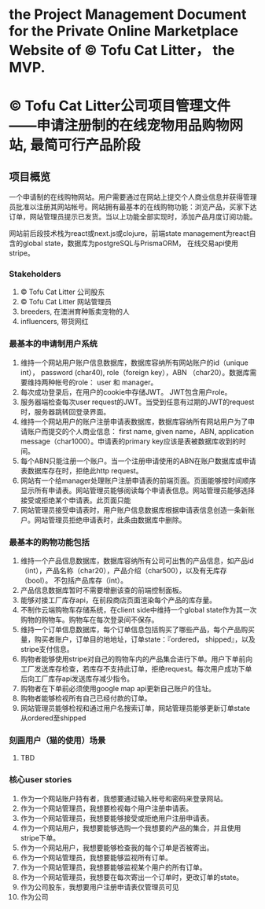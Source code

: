 # the Project Management Document for the Private Online Marketplace Website of © Tofu Cat Litter， the MVP.

# © Tofu Cat Litter公司项目管理文件——申请注册制的在线宠物用品购物网站, 最简可行产品阶段


## 项目概览

一个申请制的在线购物网站。用户需要通过在网站上提交个人商业信息并获得管理员批准以注册其网站帐号。网站拥有最基本的在线购物功能：浏览产品，买家下达订单，网站管理员提示已发货。当以上功能全部实现时，添加产品月度订阅功能。

网站前后段技术栈为react或next.js或clojure，前端state management为react自含的global state，数据库为postgreSQL与PrismaORM， 在线交易api使用stripe。

### Stakeholders

1. © Tofu Cat Litter 公司股东
1. © Tofu Cat Litter 网站管理员
1. breeders, 在澳洲育种贩卖宠物的人
1. influencers, 带货网红

### 最基本的申请制用户系统
1. 维持一个网站用户账户信息数据库，数据库容纳所有网站账户的id（unique int）， password (char40), role（foreign key），ABN （char20）。数据库需要维持两种帐号的role： user 和 manager。
1. 每次成功登录后，在用户的cookie中存储JWT。 JWT包含用户role。
1. 服务器端检查每次user request的JWT。当受到任意有过期的JWT的request时，服务器跳转回登录界面。
1. 维持一个网站用户的账户注册申请表数据库，数据库容纳所有网站用户为了申请账户而提交的个人商业信息： first name, given name，ABN, application message（char1000）。申请表的primary key应该是表被数据库收到的时间。
1. 每个ABN只能注册一个账户。当一个注册申请使用的ABN在账户数据库或申请表数据库存在时，拒绝此http request。
1. 网站有一个给manager处理账户注册申请表的前端页面。页面能够按时间顺序显示所有申请表。网站管理员能够阅读每个申请表信息。网站管理员能够选择接受或拒绝某个申请表。此页面只能
1. 网站管理员接受申请表时，用户账户信息数据库根据申请表信息创造一条新账户。网站管理员拒绝申请表时，此条由数据库中删除。

### 最基本的购物功能包括
1. 维持一个产品信息数据库，数据库容纳所有公司可出售的产品信息，如产品id（int），产品名称（char20），产品介绍（char500），以及有无库存（bool）。 不包括产品库存（int）。
1. 产品信息数据库暂时不需要增删该查的前端控制面板。
1. 能够对接工厂库存api，在前段商店页面渲染每个产品的库存量。
1. 不制作云端购物车存储系统，在client side中维持一个global state作为其一次购物的购物车。购物车在每次登录间不保存。
1. 维持一个订单信息数据库，每个订单信息包括购买了哪些产品，每个产品购买量，购买者账户，订单目的地地址，订单state：『ordered， shipped』，以及stripe支付信息。
1. 购物者能够使用stripe对自己的购物车内的产品集合进行下单。用户下单前向工厂发送库存检查，若库存不支持此订单，拒绝request。每次用户成功下单后向工厂库存api发送库存减少指令。
1. 购物者在下单前必须使用google map api更新自己账户的住址。
1. 购物者能够检视所有自己已经付款的订单。
1. 网站管理员能够检视和通过用户名搜索订单，网站管理员能够更新订单state从ordered至shipped

### 刻画用户（猫的使用）场景
1. TBD


### 核心user stories
1. 作为一个网站账户持有者，我想要通过输入帐号和密码来登录网站。
1. 作为一个网站管理员，我想要检视每个用户注册申请表。
1. 作为一个网站管理员，我想要能够接受或拒绝用户注册申请表。
1. 作为一个网站用户，我想要能够选购一个我想要的产品的集合，并且使用stripe下单。
1. 作为一个网站用户，我想要能够检查我的每个订单是否被寄出。
1. 作为一个网站管理员，我想要能够监视所有订单。
1. 作为一个网站管理员，我想要能够监视某个用户的所有订单。
1. 作为一个网站管理员，我想要在每次寄出一个订单时，更改订单的state。
1. 作为公司股东，我想要用户注册申请表仅管理员可见
1. 作为公司
